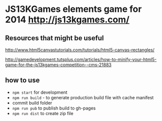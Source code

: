 # JS13KGames elements game for 2014 http://js13kgames.com/

## Resources that might be useful

http://www.html5canvastutorials.com/tutorials/html5-canvas-rectangles/

http://gamedevelopment.tutsplus.com/articles/how-to-minify-your-html5-game-for-the-js13kgames-competition--cms-21883

## how to use

* `npm start` for development
* `npm run build` - to generate production build file with cache manifest
* commit build folder
* `npm run pub` to publish build to gh-pages
* `npm run dist` to create zip file